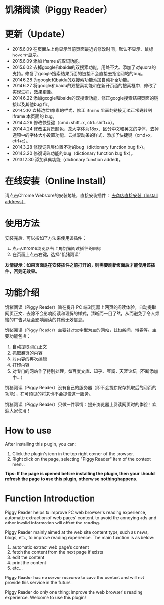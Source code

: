 饥猪阅读（Piggy Reader）
===========

# 更新（Update） #

* 2015.6.09 在页面左上角显示当前页面最近的修改时间，默认不显示，鼠标hover才显示。
* 2015.6.09 添加 iframe 的取词功能。
* 2015.6.02 去掉google和baidu的双搜索功能，用处不大。添加了对quora的支持。修复了google搜索结果页面的链接不会直接去指定网站的bug。
* 2014.6.28 为google和baidu的双搜索功能添加自动补全功能。
* 2014.6.27 将google和baidu的双搜索功能和在新开页面的搜索框中，修改了实现过程，效果更佳。
* 2014.6.22 添加google和baidu的双搜索功能，修正google搜索结果页面的链接以及其他bug fix。
* 2014.5.10 去掉边框1像素的样式，修正 iframe 里面的链接无法正常跳转到 iframe 本页面的 bug。
* 2014.4.26 修改快捷键（cmd+shift+x, ctrl+shift+x）。
* 2014.4.24 修改主背景颜色、放大字体为18px、区分中文和英文的字体、去掉选项中的字体大小设置功能、去掉滚动条的样式、添加了快捷键（cmd+x, ctrl+x）。
* 2014.3.28 修復词典层位置不对的bug（dictionary function bug fix）。
* 2014.3.20 修復词典功能的bug（dictionary function bug fix）。
* 2013.12.30 添加词典功能（dictionary function added）。

# 在线安装（Online Install） #
请点击Chrome Webstore的安装地址，直接安装插件： [去商店直接安装（Install address）](https://chrome.google.com/webstore/detail/%E9%A5%A5%E7%8C%AA%E9%98%85%E8%AF%BB/jfckifkogfenafeakigpkjlifbkklmih?hl=zh-CN)

# 使用方法 #
安装完后，可以按如下方法来使用该插件：

1. 点击Chrome浏览器右上角饥猪阅读插件的图标
2. 在页面上点击右键，选择“饥猪阅读”

**友情提示：如果页面是在安装插件之前打开的，则需要刷新页面后才能使用该插件，否则无效果。**

# 功能介绍 #
饥猪阅读（Piggy Reader）旨在提升 PC 端浏览器上网页的阅读体验，自动提取网页正文，去除不会影响阅读和理解的样式，清晰而一目了然，从而避免了令人烦恼的广告以及会影响阅读的其他无效信息。

饥猪阅读（Piggy Reader）主要针对文字型为主的网站，比如新闻、博客等。主要功能包括：

1. 自动提取网页正文
2. 抓取翻页的内容
3. 对内容的再次编辑
4. 打印内容
5. 对专门的网站作了特别处理，如百度文库、知乎、豆瓣、天涯论坛（不断添加中...）

饥猪阅读（Piggy Reader）没有自己的服务器（即不会提供保存抓取后的网页的功能），在可预见的将来也不会提供这一服务。

饥猪阅读（Piggy Reader）只做一件事情：提升浏览器上阅读网页时的体验！欢迎大家使用！

# How to use #
After installing this plugin, you can:

1. Click the plugin's icon in the top right corner of the browser.
2. Right click on the page, selecting "Piggy Reader" item of the context menu.

**Tips: If the page is opened before installing the plugin, then your should refresh the page to use this plugin, otherwise nothing happens.**

# Function Introduction #
Piggy Reader helps to improve PC web browser's reading experience, automatic extraction of web pages' content, to avoid the annoying ads and other invalid information will affect the reading.

Piggy Reader mainly aimed at the web site content type, such as news, blogs, etc., to improve reading experience. The main function is as below:

1. automatic extract web page's content
2. fetch the content from the next page if exists
3. edit the content
4. print the content
5. etc...

Piggy Reader has no server resource to save the content and will not provide this service in the future.

Piggy Reader do only one thing: Improve the web browser's reading experience. Welcome to use this plugin!



